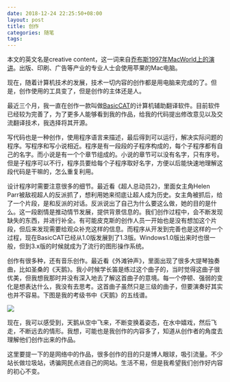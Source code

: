 ```yaml
---
date: 2018-12-24 22:25:50+08:00
layout: post
title: 创作
categories: 随笔
tags: 
---
```


本文的英文名是creative content，这一词来自[乔布斯1997年MacWorld上的演讲](https://www.bilibili.com/video/av5970802)。出版、印刷、广告等产业的专业人士会使用苹果的Mac电脑。

现在，随着计算机技术的发展，技术一切内容的创作都是用电脑来完成的了。但是，创作使用的工具变了，但是创作的主体还是人。

最近三个月，我一直在创作一款叫做[BasicCAT](https://www.basiccat.org)的计算机辅助翻译软件。目前软件已经较为完善了，为了更多人能够看到我的作品，给我的代码提出修改意见以及交流翻译技术，我选择将其开源。

写代码也是一种创作，使用程序语言来描述，最后得到可以运行，解决实际问题的程序。写程序和写小说相近。程序是有一段段的子程序构成的，每个子程序都有自己的名字。而小说是有一个个章节组成的。小说的章节可以没有名字，只有序号。但是子程序可以不行，程序员要给每个子程序取好名字，方便以后能快速地理解这段代码是干嘛的，怎么重复利用。

设计程序时需要注意很多的细节。最近看《超人总动员2》，里面女主角Helen Parr被敌视超人的反派抓了，想利用她来彻底让超人成为历史。女主角被抓后，给了一个片段，是和反派的对话。反派说出了自己为什么要这么做，她的目的是什么。这一段剧情是推动情节发展，提供背景信息的。我们创作过程中，会不断发现缺失的东西，并进行补全。有可能皮克斯的创作人员一开始也是没有想加这个片段，但后来发现需要给观众补充这样的信息。而程序从开发到完善也是这样的一个过程，现在BasicCAT已经从1.0版发展到了1.3版。Windows1.0版出来时也很一般，但到3.x版的时候就成为了流行的图形操作系统。

创作有很多种，还有音乐创作。最近看《外滩钟声》，里面出现了很多大提琴独奏曲，比如圣桑的《天鹅》。我小时候学长笛是练过这个曲子的，当时觉得这曲子很优美，但我想我那时并没有深入地去了解这首曲子的意境。每一个停顿、强弱的变化是想表达什么，我没有去思考。这首曲子虽然只是三级的曲子，但要演奏好其实也并不容易。下图是我的考级书中《天鹅》的五线谱。

![](http://wx1.sinaimg.cn/large/a6938c7aly1fyhqyhyh68j20qo0zkdma.jpg)

现在，我可以感受到，天鹅从空中飞来，不断变换着姿态，在水中嬉戏，然后飞走，不断远去的情形。我想，可能也是我创作的内容多了，知道从创作者的角度去理解他们创作出来的作品。

这里要提一下的是网络中的作品，很多创作的目的只是博人眼球，吸引流量。不少站长做垃圾站，诱骗网民点进自己的网站。生活不易，但是我希望我们创作好内容的初心不变。
